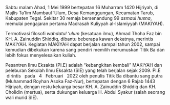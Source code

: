 Sabtu malam Ahad, 1 Mei 1999 bertepatan 16 Muharram 1420 Hijriyah, di Majlis Ta’lim Mambaul ‘Ulum, Desa Kemanggungan, Kecamatan Tarub, Kabupaten
Tegal.
Sekitar 30 remaja bersenandung 99 *asmaul husna*, memulai pengajaran
pertama Madrasah Kuliyyah al-Islamiyyah (MAKIYAH).

Termotivasi filosofi *wahdatul
‘ulum* (kesatuan ilmu), Ahmad Thoha Faz bin
KH. A. Zainuddin Shiddiq,
dibantu beberapa kawan dekatnya, merintis MAKIYAH. Kegiatan MAKIYAH dapat
berjalan sampai tahun 2002, sampai kemudian dibekukan karena sang pendiri
memilih merumuskan Titik Ba dan lebih fokus menyelesaikan kuliah. 

Pesantren Ilmu Eksakta (PI.E) adalah “kebangkitan kembali” MAKIYAH
dan peleburan Sekolah Ilmu Eksakta (SIE) yang telah berjalan sejak 2009. PI.E   dirintis   pada 
 4 
 Februari 
 2022
oleh penulis Titik Ba dibantu sang putra (Muhammad Royhan Asoka Faz-Nur),
bertepatan dengan 6 Rajab 1443 Hijriyah, dengan restu keluarga besar KH. A.
Zainuddin Shiddiq dan KH. Cholidin (mertua), serta dukungan keluarga H. Abdul
Syakur (salah seorang wali murid SIE).
